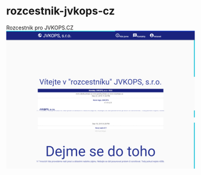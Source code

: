 # rozcestnik-jvkops-cz
Rozcestnik pro JVKOPS.CZ
![alt text](screenshots/screenshotJVKOPSrozcestnik.png "Screenshot Rozcestník")
